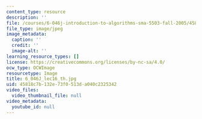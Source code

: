 ```yaml
---
content_type: resource
description: ''
file: /courses/6-046j-introduction-to-algorithms-sma-5503-fall-2005/45818c7b132e73f0513da040c2325342_6_046J_lec16_th.jpg
file_type: image/jpeg
image_metadata:
  caption: ''
  credit: ''
  image-alt: ''
learning_resource_types: []
license: https://creativecommons.org/licenses/by-nc-sa/4.0/
ocw_type: OCWImage
resourcetype: Image
title: 6_046J_lec16_th.jpg
uid: 45818c7b-132e-73f0-513d-a040c2325342
video_files:
  video_thumbnail_file: null
video_metadata:
  youtube_id: null
---
```

